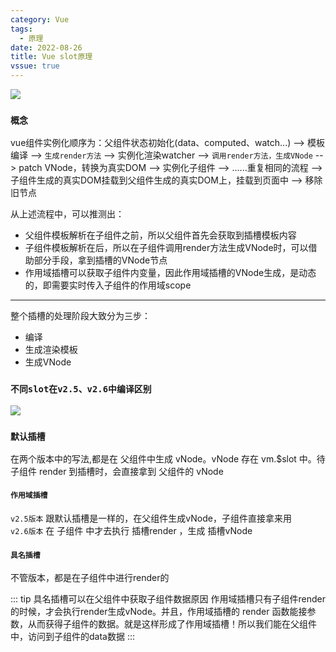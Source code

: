 ```yaml
---
category: Vue
tags:
  - 原理
date: 2022-08-26 
title: Vue slot原理
vssue: true
---
```

![](https://img2.baidu.com/it/u=1037982662,1163128321&fm=253&fmt=auto&app=138&f=JPG?w=1846&h=500)
### `概念`
vue组件实例化顺序为：父组件状态初始化(data、computed、watch...) --> 模板编译 --> `生成render方法` --> 实例化渲染watcher --> `调用render方法，生成VNode` --> patch VNode，转换为真实DOM --> 实例化子组件 --> ......重复相同的流程 --> 子组件生成的真实DOM挂载到父组件生成的真实DOM上，挂载到页面中 --> 移除旧节点

从上述流程中，可以推测出：

* 父组件模板解析在子组件之前，所以父组件首先会获取到插槽模板内容
* 子组件模板解析在后，所以在子组件调用render方法生成VNode时，可以借助部分手段，拿到插槽的VNode节点
* 作用域插槽可以获取子组件内变量，因此作用域插槽的VNode生成，是动态的，即需要实时传入子组件的作用域scope
---
整个插槽的处理阶段大致分为三步：
* 编译
* 生成渲染模板
* 生成VNode
### `不同slot在v2.5、v2.6中编译区别`
![](https://p1-juejin.byteimg.com/tos-cn-i-k3u1fbpfcp/47344e6c005a49dfae772301749b0e84~tplv-k3u1fbpfcp-zoom-in-crop-mark:3024:0:0:0.awebp?)

### `默认插槽`
在两个版本中的写法,都是在 父组件中生成 vNode。vNode 存在 vm.$slot 中。待子组件 render 到插槽时，会直接拿到 父组件的 vNode
#### `作用域插槽`
`v2.5版本` 跟默认插槽是一样的，在父组件生成vNode，子组件直接拿来用
<br/>
`v2.6版本` 在 子组件 中才去执行 插槽render ，生成 插槽vNode
#### `具名插槽`
不管版本，都是在子组件中进行render的

::: tip 具名插槽可以在父组件中获取子组件数据原因
作用域插槽只有子组件render的时候，才会执行render生成vNode。并且，作用域插槽的 render 函数能接参数，从而获得子组件的数据。就是这样形成了作用域插槽！所以我们能在父组件中，访问到子组件的data数据
:::
